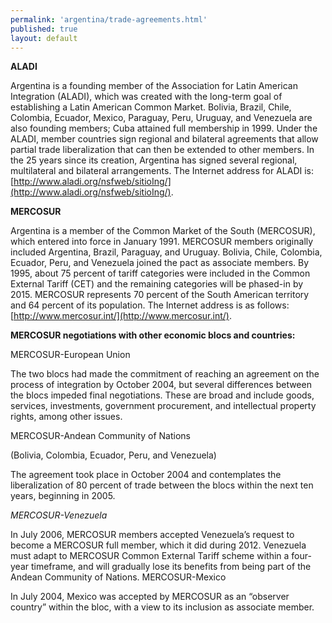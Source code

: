 ```yaml
---
permalink: 'argentina/trade-agreements.html'
published: true
layout: default
---
```

**ALADI**

Argentina is a founding member of the Association for Latin American Integration (ALADI), which was created with the long-term goal of establishing a Latin American Common Market. Bolivia, Brazil, Chile, Colombia, Ecuador, Mexico, Paraguay, Peru, Uruguay, and Venezuela are also founding members; Cuba attained full membership in 1999. Under the ALADI, member countries sign regional and bilateral agreements that allow partial trade liberalization that can then be extended to other members. In the 25 years since its creation, Argentina has signed several regional, multilateral and bilateral arrangements. The Internet address for ALADI is: [http://www.aladi.org/nsfweb/sitioIng/](http://www.aladi.org/nsfweb/sitioIng/).

**MERCOSUR**

Argentina is a member of the Common Market of the South (MERCOSUR), which entered into force in January 1991. MERCOSUR members originally included Argentina, Brazil, Paraguay, and Uruguay. Bolivia, Chile, Colombia, Ecuador, Peru, and Venezuela joined the pact as associate members. By 1995, about 75 percent of tariff categories were included in the Common External Tariff (CET) and the remaining categories will be phased-in by 2015. MERCOSUR represents 70 percent of the South American territory and 64 percent of its population. The Internet address is as follows: [http://www.mercosur.int/](http://www.mercosur.int/).

**MERCOSUR negotiations with other economic blocs and countries:**

MERCOSUR-European Union

The two blocs had made the commitment of reaching an agreement on the process of integration by October 2004, but several differences between the blocs impeded final negotiations. These are broad and include goods, services, investments, government procurement, and intellectual property rights, among other issues.

MERCOSUR-Andean Community of Nations

(Bolivia, Colombia, Ecuador, Peru, and Venezuela)

The agreement took place in October 2004 and contemplates the liberalization of 80 percent of trade between the blocs within the next ten years, beginning in 2005.

_MERCOSUR-Venezuela_

In July 2006, MERCOSUR members accepted Venezuela’s request to become a MERCOSUR full member, which it did during 2012. Venezuela must adapt to MERCOSUR Common External Tariff scheme within a four-year timeframe, and will gradually lose its benefits from being part of the Andean Community of Nations.
MERCOSUR-Mexico

In July 2004, Mexico was accepted by MERCOSUR as an “observer country” within the bloc, with a view to its inclusion as associate member.
